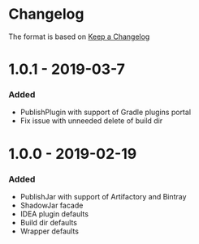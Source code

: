 # Changelog
The format is based on [Keep a Changelog](https://keepachangelog.com/en/1.0.0/)

# 1.0.1 - 2019-03-7
### Added
- PublishPlugin with support of Gradle plugins portal
- Fix issue with unneeded delete of build dir

# 1.0.0 - 2019-02-19
### Added
- PublishJar with support of Artifactory and Bintray
- ShadowJar facade
- IDEA plugin defaults
- Build dir defaults
- Wrapper defaults
